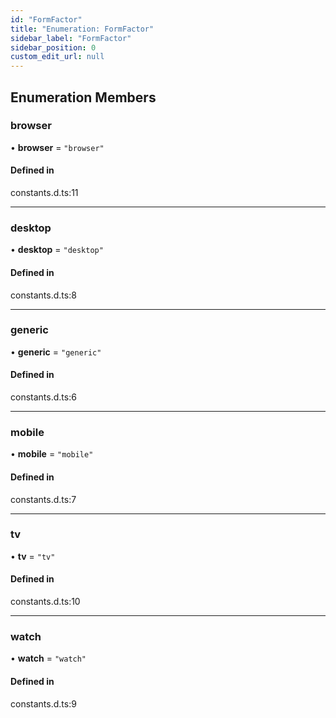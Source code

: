 ```yaml
---
id: "FormFactor"
title: "Enumeration: FormFactor"
sidebar_label: "FormFactor"
sidebar_position: 0
custom_edit_url: null
---
```


## Enumeration Members

### browser

• **browser** = ``"browser"``

#### Defined in

constants.d.ts:11

___

### desktop

• **desktop** = ``"desktop"``

#### Defined in

constants.d.ts:8

___

### generic

• **generic** = ``"generic"``

#### Defined in

constants.d.ts:6

___

### mobile

• **mobile** = ``"mobile"``

#### Defined in

constants.d.ts:7

___

### tv

• **tv** = ``"tv"``

#### Defined in

constants.d.ts:10

___

### watch

• **watch** = ``"watch"``

#### Defined in

constants.d.ts:9
